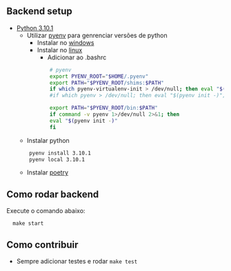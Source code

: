 ## Backend setup

  + [Python 3.10.1](https://python.land/python-tutorial)
    + Utilizar [pyenv](https://github.com/pyenv/pyenv) para genrenciar versões de python
      + Instalar no [windows](https://github.com/pyenv-win/pyenv-win)
      + Instalar no [linux](https://realpython.com/intro-to-pyenv/)
        + Adicionar ao .bashrc
        ```bash
            # pyenv
            export PYENV_ROOT="$HOME/.pyenv"
            export PATH="$PYENV_ROOT/shims:$PATH"
            if which pyenv-virtualenv-init > /dev/null; then eval "$(pyenv virtualenv-init -)"; fi
            #if which pyenv > /dev/null; then eval "$(pyenv init -)"; fi

            export PATH="$PYENV_ROOT/bin:$PATH"
            if command -v pyenv 1>/dev/null 2>&1; then
            eval "$(pyenv init -)"
            fi
        ```
    + Instalar python
    ```bash
        pyenv install 3.10.1
        pyenv local 3.10.1
    ```
    + Instalar [poetry](https://python-poetry.org/docs/master/#installing-with-the-official-installer)
  
## Como rodar backend
Execute o comando abaixo:

      make start

## Como contribuir

* Sempre adicionar testes e rodar `make test`